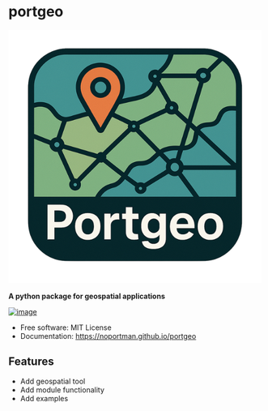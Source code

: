 # portgeo

![image](docs/assets/images/logo.png)

**A python package for geospatial applications**

[![image](https://img.shields.io/pypi/v/portgeo.svg)](https://pypi.python.org/pypi/portgeo)

-   Free software: MIT License
-   Documentation: https://noportman.github.io/portgeo


## Features

-   Add geospatial tool
-   Add module functionality
-   Add examples
